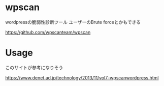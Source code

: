 # wpscan
wordpressの脆弱性診断ツール
ユーザーのBrute forceとかもできる

https://github.com/wpscanteam/wpscan

# Usage

このサイトが参考になりそう

https://www.denet.ad.jp/technology/2013/11/vol7-wpscanwordpress.html
